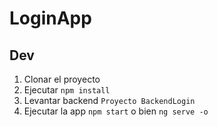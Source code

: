 # LoginApp

## Dev

1. Clonar el proyecto
2. Ejecutar ```npm install```
3. Levantar backend ```Proyecto BackendLogin```
4. Ejecutar la app ```npm start``` o bien ```ng serve -o```
